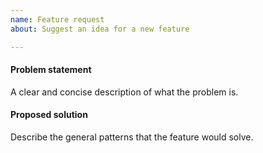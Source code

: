 ```yaml
---
name: Feature request
about: Suggest an idea for a new feature

---
```


#### Problem statement
A clear and concise description of what the problem is.

#### Proposed solution
Describe the general patterns that the feature would solve. 
